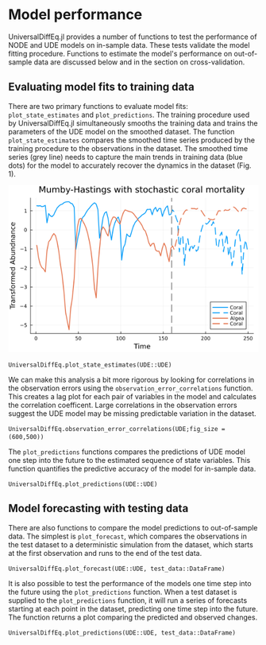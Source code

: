 # Model performance

UniversalDiffEq.jl provides a number of functions to test the performance of NODE and UDE models on in-sample data. These tests validate the model fitting procedure. Functions to estimate the model's performance on out-of-sample data are discussed below and in the section on cross-validation.

## Evaluating model fits to training data

There are two primary functions to evaluate model fits: `plot_state_estimates` and `plot_predictions`. The training procedure used by UniversalDiffEq.jl simultaneously smooths the training data and trains the parameters of the UDE model on the smoothed dataset. The function `plot_state_estimates` compares the smoothed time series produced by the training procedure to the observations in the dataset. The smoothed time series (grey line) needs to capture the main trends in training data (blue dots) for the model to accurately recover the dynamics in the dataset (Fig. 1).

![Figure 1: Model fit to simulated training data](figures/regiem_changes_data.png)

```@docs; canonical=false
UniversalDiffEq.plot_state_estimates(UDE::UDE)
```

We can make this analysis a bit more rigorous by looking for correlations in the observation errors using the `observation_error_correlations` function. This creates a lag plot for each pair of variables in the model and calculates the correlation coefficent. Large correlations in the observation errors suggest the UDE model may be missing predictable variation in the dataset.

```@docs; canonical=false
UniversalDiffEq.observation_error_correlations(UDE;fig_size = (600,500))
```

The `plot_predictions`  functions compares the predictions of UDE model one step into the future to the estimated sequence of state variables. This function quantifies the predictive accuracy of the model for in-sample data.

```@docs; canonical=false
UniversalDiffEq.plot_predictions(UDE::UDE)
```

## Model forecasting with testing data

There are also functions to compare the model predictions to out-of-sample data. The simplest is `plot_forecast`, which compares the observations in the test dataset to a deterministic simulation from the dataset, which starts at the first observation and runs to the end of the test data.

```@docs; canonical=false
UniversalDiffEq.plot_forecast(UDE::UDE, test_data::DataFrame)
```

It is also possible to test the performance of the models one time step into the future using the `plot_predictions` function. When a test dataset is supplied to the `plot_predictions` function, it will run a series of forecasts starting at each point in the dataset, predicting one time step into the future. The function returns a plot comparing the predicted and observed changes.

```@docs; canonical=false
UniversalDiffEq.plot_predictions(UDE::UDE, test_data::DataFrame)
```
